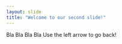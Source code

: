 ```yaml
---
layout: slide
title: "Welcome to our second slide!"
---
```

Bla Bla Bla Bla
Use the left arrow to go back!

